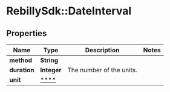 # RebillySdk::DateInterval

## Properties
Name | Type | Description | Notes
------------ | ------------- | ------------- | -------------
**method** | **String** |  | 
**duration** | **Integer** | The number of the units. | 
**unit** | [****](.md) |  | 

